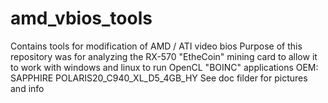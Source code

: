 # amd_vbios_tools
Contains tools for modification of AMD / ATI video bios
Purpose of this repository was for analyzing the RX-570 "EtheCoin" mining card
to allow it to work with windows and linux to run OpenCL "BOINC" applications
OEM: SAPPHIRE POLARIS20_C940_XL_D5_4GB_HY
See doc filder for pictures and info
